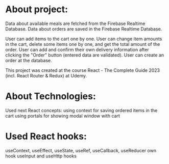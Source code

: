 # About project:
Data about available meals are fetched from the Firebase Realtime Database.
Data about orders are saved in the Firebase Realtime Database.

User can add items to the cart one by one.
User can change item amounts in the cart, delete some items one by one, and get the total amount of the order.
User can add and confirm their own delivery information after clicking the "Order" button (entered data are validated).
User can create an order at the database.

This project was created at the course React - The Complete Guide 2023 (incl. React Router & Redux) at Udemy.

# About Technologies:
Used next React concepts:
using context for saving ordered items in the cart
using portals for showing modal window with cart

# Used React hooks:
useContext, useEffect, useState, useRef, useCallback, useReducer
own hook useInput and useHttp hooks